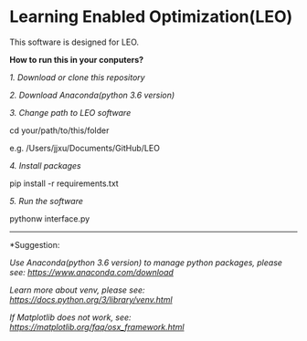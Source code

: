 # Learning Enabled Optimization(LEO)
This software is designed for LEO. 

**How to run this in your conputers?**

*1. Download or clone this repository*

*2. Download Anaconda(python 3.6 version)*

*3. Change path to LEO software*

cd your/path/to/this/folder

e.g. /Users/jjxu/Documents/GitHub/LEO

*4. Install packages*

pip install -r requirements.txt

*5. Run the software*

pythonw interface.py

***********************************************************************************************************************

*Suggestion:

*Use Anaconda(python 3.6 version) to manage python packages, please see: https://www.anaconda.com/download*

*Learn more about venv, please see: https://docs.python.org/3/library/venv.html*

*If Matplotlib does not work, see: https://matplotlib.org/faq/osx_framework.html*


